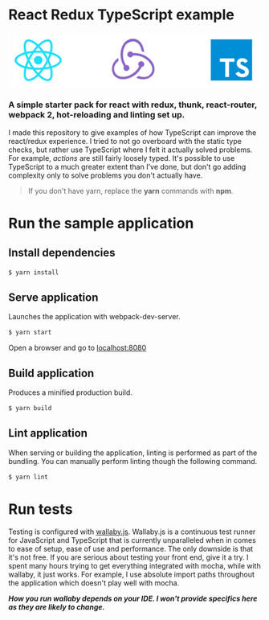 # React Redux TypeScript example

<img align="center" src="./logo.png">


### A simple starter pack for react with redux, thunk, react-router, webpack 2, hot-reloading and linting set up. 

I made this repository to give examples of how TypeScript can improve the react/redux experience.
I tried to not go overboard with the static type checks, but rather use TypeScript where
I felt it actually solved problems. For example, *actions* are still fairly loosely typed. It's
possible to use TypeScript to a much greater extent than I've done, but don't go adding
complexity only to solve problems you don't actually have.

> If you don't have yarn, replace the **yarn** commands with **npm**.

# Run the sample application

## Install dependencies
```sh
$ yarn install
```
## Serve application
Launches the application with webpack-dev-server.
```sh
$ yarn start
```
Open a browser and go to [localhost:8080](http://localhost:8080)
## Build application
Produces a minified production build.
```sh
$ yarn build
```
## Lint application
When serving or building the application, linting is performed as part
of the bundling. You can manually perform linting though the following command.
```sh
$ yarn lint
```

# Run tests
Testing is configured with [wallaby.js](https://wallabyjs.com/).
Wallaby.js is a continuous test runner for JavaScript and TypeScript
that is currently unparalleled when in comes to ease of setup, ease of
use and performance. The only downside is that it's not free. If you are
serious about testing your front end, give it a try. I spent many hours
trying to get everything integrated with mocha, while with wallaby, it
just works. For example, I use absolute import paths throughout the
application which doesn't play well with mocha. 

***How you run wallaby depends on your IDE. I won't provide specifics
here as they are likely to change.***

